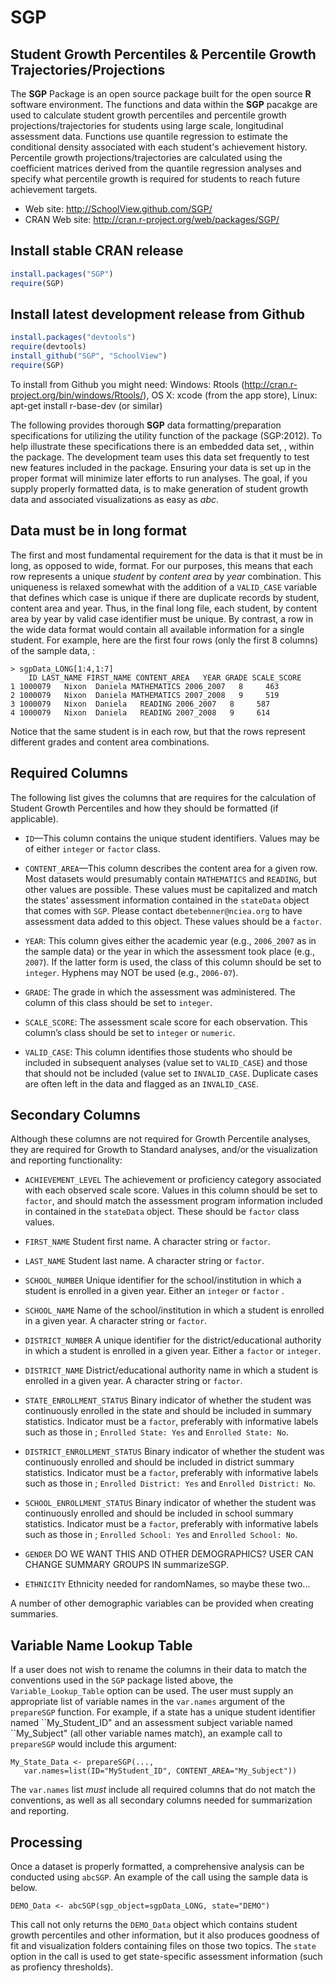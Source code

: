 SGP 
===


Student Growth Percentiles & Percentile Growth Trajectories/Projections
-----------------------------------------------------------------------

The **SGP** Package is an open source package built for the open source **R** software environment. The functions and data within the **SGP** pacakge are
used to calculate student growth percentiles and percentile growth projections/trajectories for students using large scale, longitudinal assessment 
data. Functions use quantile regression to estimate the conditional density associated with each student's achievement history. Percentile growth 
projections/trajectories are calculated using the coefficient matrices derived from the quantile regression analyses and specify what percentile growth 
is required for students to reach future achievement targets.

* Web site: http://SchoolView.github.com/SGP/
* CRAN Web site: http://cran.r-project.org/web/packages/SGP/


Install stable CRAN release
---------------------------

```R 
install.packages("SGP")
require(SGP)
```

Install latest development release from Github
----------------------------------------------

```R 
install.packages("devtools")
require(devtools)
install_github("SGP", "SchoolView")
require(SGP)
```

To install from Github you might need: Windows: Rtools (http://cran.r-project.org/bin/windows/Rtools/), OS X: xcode (from the app store),
Linux: apt-get install r-base-dev (or similar)


The following provides thorough **SGP** data formatting/preparation specifications for
utilizing the utility function of the package (SGP:2012). To help
illustrate these specifications there is an embedded data set, , within
the package. The development team uses this data set frequently to test
new features included in the package. Ensuring your data is set up in
the proper format will minimize later efforts to run analyses. The goal,
if you supply properly formatted data, is to make generation of student
growth data and associated visualizations as easy as *abc*.

Data must be in long format
---------------------------

The first and most fundamental requirement for the data is that it must
be in long, as opposed to wide, format. For our purposes, this means
that each row represents a unique *student* by *content area* by *year*
combination. This uniqueness is relaxed somewhat with the addition of a
`VALID_CASE` variable that defines which case is unique if there are
duplicate records by student, content area and year. Thus, in the final
long file, each student, by content area by year by valid case
identifier must be unique. By contrast, a row in the wide data format
would contain all available information for a single student. For
example, here are the first four rows (only the first 8 columns) of the
sample data, :

    > sgpData_LONG[1:4,1:7]
        ID LAST_NAME FIRST_NAME CONTENT_AREA   YEAR GRADE SCALE_SCORE
    1 1000079   Nixon  Daniela MATHEMATICS 2006_2007   8     463
    2 1000079   Nixon  Daniela MATHEMATICS 2007_2008   9     519
    3 1000079   Nixon  Daniela   READING 2006_2007   8     587
    4 1000079   Nixon  Daniela   READING 2007_2008   9     614

Notice that the same student is in each row, but that the rows represent
different grades and content area combinations.

Required Columns
----------------

The following list gives the columns that are requires for the
calculation of Student Growth Percentiles and how they should be
formatted (if applicable).

-   `ID`—This column contains the unique student identifiers. Values may
    be of either `integer` or `factor` class.

-   `CONTENT_AREA`—This column describes the content area for a given
    row. Most datasets would presumably contain `MATHEMATICS` and
    `READING`, but other values are possible. These values must be
    capitalized and match the states’ assessment information contained
    in the `stateData` object that comes with `SGP`. Please contact
    `dbetebenner@nciea.org` to have assessment data added to this
    object. These values should be a `factor`.

-   `YEAR`: This column gives either the academic year (e.g., `2006_2007`
    as in the sample data) or the year in which the assessment took
    place (e.g., `2007`). If the latter form is used, the class of this
    column should be set to `integer`. Hyphens may NOT be used (e.g.,
    `2006-07`).

-   `GRADE`: The grade in which the assessment was administered. The
    column of this class should be set to `integer`.

-   `SCALE_SCORE`: The assessment scale score for each observation. This
    column’s class should be set to `integer` or `numeric`.

-   `VALID_CASE`: This column identifies those students who should be
    included in subsequent analyses (value set to `VALID_CASE`) and
    those that should not be included (value set to `INVALID_CASE`.
    Duplicate cases are often left in the data and flagged as an
    `INVALID_CASE`.

Secondary Columns
-----------------

Although these columns are not required for Growth Percentile analyses,
they are required for Growth to Standard analyses, and/or the
visualization and reporting functionality:

-   `ACHIEVEMENT_LEVEL` The achievement or proficiency category
    associated with each observed scale score. Values in this column
    should be set to `factor`, and should match the assessment program
    information included in contained in the `stateData` object. These
    should be `factor` class values.

-   `FIRST_NAME` Student first name. A character string or `factor`.

-   `LAST_NAME` Student last name. A character string or `factor`.

-   `SCHOOL_NUMBER` Unique identifier for the school/institution in
    which a student is enrolled in a given year. Either an `integer` or
    `factor` .

-   `SCHOOL_NAME` Name of the school/institution in which a student is
    enrolled in a given year. A character string or `factor`.

-   `DISTRICT_NUMBER` A unique identifier for the district/educational
    authority in which a student is enrolled in a given year. Either a
    `factor` or `integer`.

-   `DISTRICT_NAME` District/educational authority name in which a
    student is enrolled in a given year. A character string or `factor`.

-   `STATE_ENROLLMENT_STATUS` Binary indicator of whether the student
    was continuously enrolled in the state and should be included in
    summary statistics. Indicator must be a `factor`, preferably with
    informative labels such as those in ; `Enrolled State: Yes` and
    `Enrolled State: No`.

-   `DISTRICT_ENROLLMENT_STATUS` Binary indicator of whether the student
    was continuously enrolled and should be included in district summary
    statistics. Indicator must be a `factor`, preferably with
    informative labels such as those in ; `Enrolled District: Yes` and
    `Enrolled District: No`.

-   `SCHOOL_ENROLLMENT_STATUS` Binary indicator of whether the student
    was continuously enrolled and should be included in school summary
    statistics. Indicator must be a `factor`, preferably with
    informative labels such as those in ; `Enrolled School: Yes` and
    `Enrolled School: No`.

-   `GENDER` DO WE WANT THIS AND OTHER DEMOGRAPHICS? USER CAN CHANGE
    SUMMARY GROUPS IN summarizeSGP.

-   `ETHNICITY` Ethnicity needed for randomNames, so maybe
    these two...

A number of other demographic variables can be provided when creating
summaries.

Variable Name Lookup Table
---------------------

If a user does not wish to rename the columns in their data to match the
conventions used in the `SGP` package listed above, the
`Variable_Lookup_Table` option can be used. The user must supply an
appropriate list of variable names in the `var.names` argument of the
`prepareSGP` function. For example, if a state has a unique student
identifier named \`\`My\_Student\_ID" and an assessment subject variable
named \`\`My\_Subject" (all other variable names match), an example call
to `prepareSGP` would include this argument:

    My_State_Data <- prepareSGP(..., 
       var.names=list(ID="MyStudent_ID", CONTENT_AREA="My_Subject"))

The `var.names` list *must* include all required columns that do not
match the conventions, as well as all secondary columns needed for
summarization and reporting.

Processing
----------

Once a dataset is properly formatted, a comprehensive analysis can be
conducted using `abcSGP`. An example of the call using the sample data
is below.

    DEMO_Data <- abcSGP(sgp_object=sgpData_LONG, state="DEMO")

This call not only returns the `DEMO_Data` object which contains student
growth percentiles and other information, but it also produces goodness
of fit and visualization folders containing files on those two topics.
The `state` option in the call is used to get state-specific assessment
information (such as profiency thresholds).

